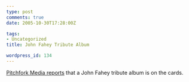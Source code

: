 ```yaml
---
type: post
comments: true
date: 2005-10-30T17:28:00Z

tags:
- Uncategorized
title: John Fahey Tribute Album

wordpress_id: 134
---
```


[Pitchfork Media reports](http://pitchforkmedia.com/news/05-10/28.shtml) that a John Fahey tribute album is on the cards.
